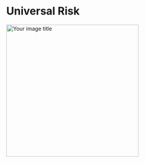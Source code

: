 # Universal Risk




<img src="http://34.66.189.202:4567/uploads/fig3.png" alt="Your image title" width="350"/>